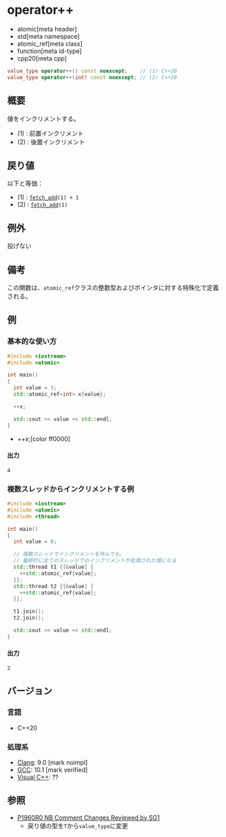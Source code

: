 # operator++
* atomic[meta header]
* std[meta namespace]
* atomic_ref[meta class]
* function[meta id-type]
* cpp20[meta cpp]

```cpp
value_type operator++() const noexcept;    // (1) C++20
value_type operator++(int) const noexcept; // (2) C++20
```

## 概要
値をインクリメントする。

- (1) : 前置インクリメント
- (2) : 後置インクリメント


## 戻り値
以下と等価：

- (1) : [`fetch_add`](fetch_add.md)`(1) + 1`
- (2) : [`fetch_add`](fetch_add.md)`(1)`


## 例外
投げない


## 備考
この関数は、`atomic_ref`クラスの整数型およびポインタに対する特殊化で定義される。


## 例
### 基本的な使い方
```cpp example
#include <iostream>
#include <atomic>

int main()
{
  int value = 3;
  std::atomic_ref<int> x{value};

  ++x;

  std::cout << value << std::endl;
}
```
* ++x;[color ff0000]


#### 出力
```
4
```

### 複数スレッドからインクリメントする例
```cpp example
#include <iostream>
#include <atomic>
#include <thread>

int main()
{
  int value = 0;

  // 複数スレッドでインクリメントを呼んでも、
  // 最終的に全てのスレッドでのインクリメントが処理された値になる
  std::thread t1 {[&value] {
    ++std::atomic_ref{value};
  }};
  std::thread t2 {[&value] {
    ++std::atomic_ref{value};
  }};

  t1.join();
  t2.join();

  std::cout << value << std::endl;
}
```

#### 出力
```
2
```


## バージョン
### 言語
- C++20

### 処理系
- [Clang](/implementation.md#clang): 9.0 [mark noimpl]
- [GCC](/implementation.md#gcc): 10.1 [mark verified]
- [Visual C++](/implementation.md#visual_cpp): ??


## 参照
- [P1960R0 NB Comment Changes Reviewed by SG1](http://www.open-std.org/jtc1/sc22/wg21/docs/papers/2019/p1960r0.html)
    - 戻り値の型を`T`から`value_type`に変更
